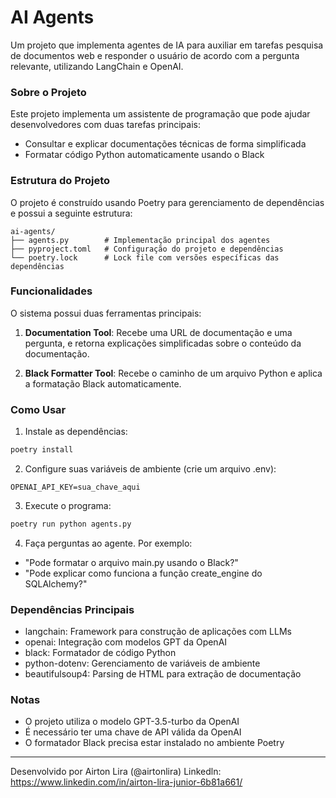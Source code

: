 # AI Agents

Um projeto que implementa agentes de IA para auxiliar em tarefas pesquisa de documentos web e responder o usuário de acordo com a pergunta relevante, utilizando LangChain e OpenAI.

### Sobre o Projeto

Este projeto implementa um assistente de programação que pode ajudar desenvolvedores com duas tarefas principais:
- Consultar e explicar documentações técnicas de forma simplificada
- Formatar código Python automaticamente usando o Black

### Estrutura do Projeto

O projeto é construído usando Poetry para gerenciamento de dependências e possui a seguinte estrutura:

```
ai-agents/
├── agents.py        # Implementação principal dos agentes
├── pyproject.toml   # Configuração do projeto e dependências
└── poetry.lock      # Lock file com versões específicas das dependências
```

### Funcionalidades

O sistema possui duas ferramentas principais:

1. **Documentation Tool**: Recebe uma URL de documentação e uma pergunta, e retorna explicações simplificadas sobre o conteúdo da documentação.

2. **Black Formatter Tool**: Recebe o caminho de um arquivo Python e aplica a formatação Black automaticamente.

### Como Usar

1. Instale as dependências:
```bash
poetry install
```

2. Configure suas variáveis de ambiente (crie um arquivo .env):
```
OPENAI_API_KEY=sua_chave_aqui
```

3. Execute o programa:
```bash
poetry run python agents.py
```

4. Faça perguntas ao agente. Por exemplo:
- "Pode formatar o arquivo main.py usando o Black?"
- "Pode explicar como funciona a função create_engine do SQLAlchemy?"

### Dependências Principais

- langchain: Framework para construção de aplicações com LLMs
- openai: Integração com modelos GPT da OpenAI
- black: Formatador de código Python
- python-dotenv: Gerenciamento de variáveis de ambiente
- beautifulsoup4: Parsing de HTML para extração de documentação


### Notas

- O projeto utiliza o modelo GPT-3.5-turbo da OpenAI
- É necessário ter uma chave de API válida da OpenAI
- O formatador Black precisa estar instalado no ambiente Poetry

---

Desenvolvido por Airton Lira (@airtonlira)
Linkedln: https://www.linkedin.com/in/airton-lira-junior-6b81a661/